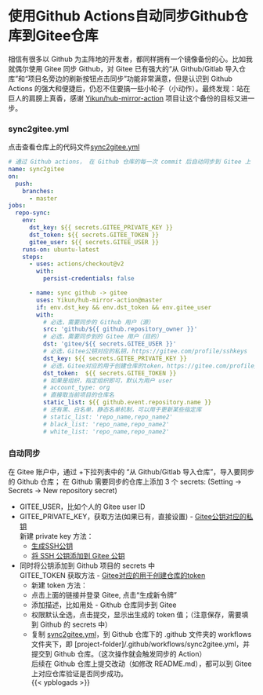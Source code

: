 # 使用Github Actions自动同步Github仓库到Gitee仓库

相信有很多以 Github 为主阵地的开发者，都同样拥有一个镜像备份的心。比如我就偶尔使用 Gitee 同步 Github，对 Gitee 已有强大的“从 Github/Gitlab 导入仓库”和“项目名旁边的刷新按钮点击同步”功能非常满意，但是认识到 Github Actions 的强大和便捷后，仍忍不住要搞一些小轮子（小动作）。最终发现：站在巨人的肩膀上真香，感谢 [Yikun/hub-mirror-action](https://github.com/Yikun/hub-mirror-action) 项目让这个备份的目标又进一步。

### sync2gitee.yml
点击查看仓库上的代码文件[sync2gitee.yml](https://github.com/gyx8899/actionsflow/blob/main/workflows/sync2gitee.yml)  
```yaml
# 通过 Github actions， 在 Github 仓库的每一次 commit 后自动同步到 Gitee 上
name: sync2gitee
on:
  push:
    branches:
      - master
jobs:
  repo-sync:
    env:
      dst_key: ${{ secrets.GITEE_PRIVATE_KEY }}
      dst_token: ${{ secrets.GITEE_TOKEN }}
      gitee_user: ${{ secrets.GITEE_USER }}
    runs-on: ubuntu-latest
    steps:
      - uses: actions/checkout@v2
        with:
          persist-credentials: false

      - name: sync github -> gitee
        uses: Yikun/hub-mirror-action@master
        if: env.dst_key && env.dst_token && env.gitee_user
        with:
          # 必选，需要同步的 Github 用户（源）
          src: 'github/${{ github.repository_owner }}'
          # 必选，需要同步到的 Gitee 用户（目的）
          dst: 'gitee/${{ secrets.GITEE_USER }}'
          # 必选，Gitee公钥对应的私钥，https://gitee.com/profile/sshkeys
          dst_key: ${{ secrets.GITEE_PRIVATE_KEY }}
          # 必选，Gitee对应的用于创建仓库的token，https://gitee.com/profile/personal_access_tokens
          dst_token:  ${{ secrets.GITEE_TOKEN }}
          # 如果是组织，指定组织即可，默认为用户 user
          # account_type: org
          # 直接取当前项目的仓库名
          static_list: ${{ github.event.repository.name }}
          # 还有黑、白名单，静态名单机制，可以用于更新某些指定库
          # static_list: 'repo_name,repo_name2'
          # black_list: 'repo_name,repo_name2'
          # white_list: 'repo_name,repo_name2'
```
### 自动同步
在 Gitee 账户中，通过 +下拉列表中的 “从 Github/Gitlab 导入仓库”，导入要同步的 Github 仓库；
在 Github 需要同步的仓库上添加 3 个 secrets: (Setting -> Secrets -> New repository secret)
* GITEE_USER，比如个人的 Gitee user ID
* GITEE_PRIVATE_KEY，获取方法(如果已有，直接设置) - [Gitee公钥对应的私钥](https://gitee.com/profile/sshkeys)  
    新建 private key 方法：  
    * [生成SSH公钥](https://gitee.com/help/articles/4181#article-header0)  
    * [将 SSH 公钥添加到 Gitee 公钥](https://gitee.com/profile/sshkeys)  
* 同时将公钥添加到 Github 项目的 secrets 中  
    GITEE_TOKEN 获取方法 - [Gitee对应的用于创建仓库的token](https://gitee.com/profile/personal_access_tokens)  
    * 新建 token 方法：
    * 点击上面的链接并登录 Gitee, 点击“生成新令牌”    
    * 添加描述，比如用处 - Github 仓库同步到 Gitee  
    * 权限默认全选，点击提交，显示出生成的 token 值；（注意保存，需要填到 Github 的 secrets 中）  
    * 复制 [sync2gitee.yml](https://github.com/gyx8899/actionsflow/blob/main/workflows/sync2gitee.yml)，到 Github 仓库下的 .github 文件夹的 workflows 文件夹下，即 [project-folder]/.github/workflows/sync2gitee.yml，并提交到 Github 仓库。（这次操作就会触发同步的 Action）  
后续在 Github 仓库上提交改动（如修改 README.md），都可以到 Gitee 上对应仓库验证是否同步成功。  
{{< ypblogads >}}
